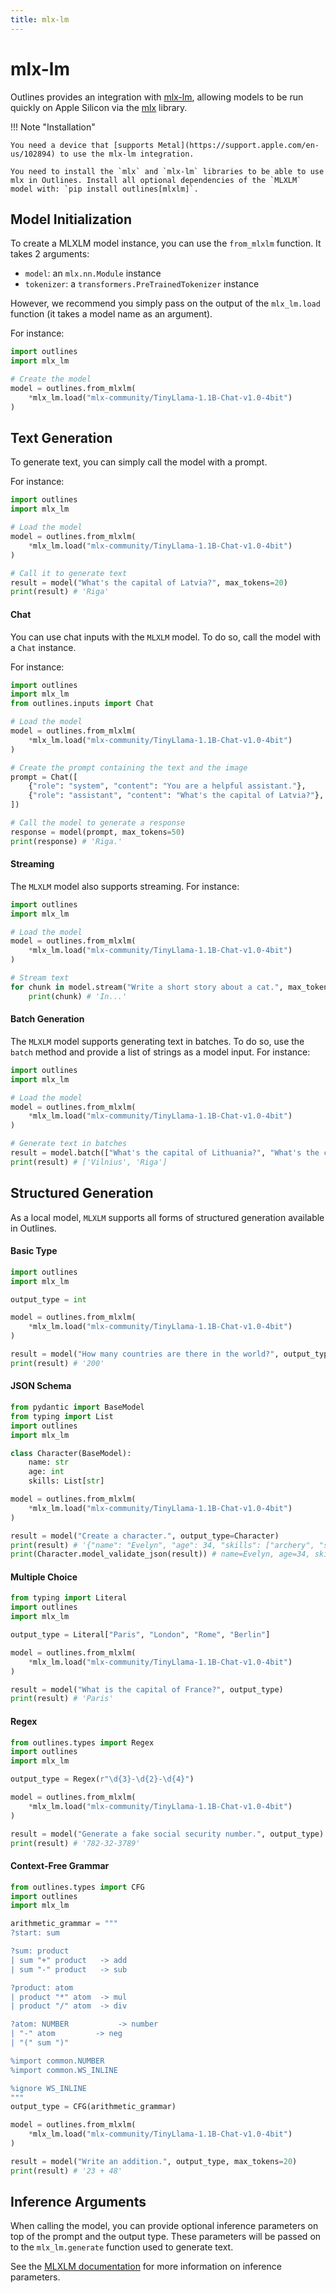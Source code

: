 ```yaml
---
title: mlx-lm
---
```


# mlx-lm

Outlines provides an integration with [mlx-lm](https://github.com/ml-explore/mlx-examples/tree/main/llms), allowing models to be run quickly on Apple Silicon via the [mlx](https://ml-explore.github.io/mlx/build/html/index.html) library.

!!! Note "Installation"

    You need a device that [supports Metal](https://support.apple.com/en-us/102894) to use the mlx-lm integration.

    You need to install the `mlx` and `mlx-lm` libraries to be able to use mlx in Outlines. Install all optional dependencies of the `MLXLM` model with: `pip install outlines[mlxlm]`.

## Model Initialization

To create a MLXLM model instance, you can use the `from_mlxlm` function. It takes 2 arguments:

- `model`: an `mlx.nn.Module` instance
- `tokenizer`: a `transformers.PreTrainedTokenizer` instance

However, we recommend you simply pass on the output of the `mlx_lm.load` function (it takes a model name as an argument).

For instance:

```python
import outlines
import mlx_lm

# Create the model
model = outlines.from_mlxlm(
    *mlx_lm.load("mlx-community/TinyLlama-1.1B-Chat-v1.0-4bit")
)
```

## Text Generation

To generate text, you can simply call the model with a prompt.

For instance:

```python
import outlines
import mlx_lm

# Load the model
model = outlines.from_mlxlm(
    *mlx_lm.load("mlx-community/TinyLlama-1.1B-Chat-v1.0-4bit")
)

# Call it to generate text
result = model("What's the capital of Latvia?", max_tokens=20)
print(result) # 'Riga'
```

#### Chat

You can use chat inputs with the `MLXLM` model. To do so, call the model with a `Chat` instance.

For instance:

```python
import outlines
import mlx_lm
from outlines.inputs import Chat

# Load the model
model = outlines.from_mlxlm(
    *mlx_lm.load("mlx-community/TinyLlama-1.1B-Chat-v1.0-4bit")
)

# Create the prompt containing the text and the image
prompt = Chat([
    {"role": "system", "content": "You are a helpful assistant."},
    {"role": "assistant", "content": "What's the capital of Latvia?"},
])

# Call the model to generate a response
response = model(prompt, max_tokens=50)
print(response) # 'Riga.'
```

#### Streaming

The `MLXLM` model also supports streaming. For instance:

```python
import outlines
import mlx_lm

# Load the model
model = outlines.from_mlxlm(
    *mlx_lm.load("mlx-community/TinyLlama-1.1B-Chat-v1.0-4bit")
)

# Stream text
for chunk in model.stream("Write a short story about a cat.", max_tokens=100):
    print(chunk) # 'In...'
```

#### Batch Generation

The `MLXLM` model supports generating text in batches. To do so, use the `batch` method and provide a list of strings as a model input. For instance:

```python
import outlines
import mlx_lm

# Load the model
model = outlines.from_mlxlm(
    *mlx_lm.load("mlx-community/TinyLlama-1.1B-Chat-v1.0-4bit")
)

# Generate text in batches
result = model.batch(["What's the capital of Lithuania?", "What's the capital of Latvia?"], max_tokens=20)
print(result) # ['Vilnius', 'Riga']
```

## Structured Generation

As a local model, `MLXLM` supports all forms of structured generation available in Outlines.

#### Basic Type

```python
import outlines
import mlx_lm

output_type = int

model = outlines.from_mlxlm(
    *mlx_lm.load("mlx-community/TinyLlama-1.1B-Chat-v1.0-4bit")
)

result = model("How many countries are there in the world?", output_type)
print(result) # '200'
```

#### JSON Schema

```python
from pydantic import BaseModel
from typing import List
import outlines
import mlx_lm

class Character(BaseModel):
    name: str
    age: int
    skills: List[str]

model = outlines.from_mlxlm(
    *mlx_lm.load("mlx-community/TinyLlama-1.1B-Chat-v1.0-4bit")
)

result = model("Create a character.", output_type=Character)
print(result) # '{"name": "Evelyn", "age": 34, "skills": ["archery", "stealth", "alchemy"]}'
print(Character.model_validate_json(result)) # name=Evelyn, age=34, skills=['archery', 'stealth', 'alchemy']
```

#### Multiple Choice

```python
from typing import Literal
import outlines
import mlx_lm

output_type = Literal["Paris", "London", "Rome", "Berlin"]

model = outlines.from_mlxlm(
    *mlx_lm.load("mlx-community/TinyLlama-1.1B-Chat-v1.0-4bit")
)

result = model("What is the capital of France?", output_type)
print(result) # 'Paris'
```

#### Regex

```python
from outlines.types import Regex
import outlines
import mlx_lm

output_type = Regex(r"\d{3}-\d{2}-\d{4}")

model = outlines.from_mlxlm(
    *mlx_lm.load("mlx-community/TinyLlama-1.1B-Chat-v1.0-4bit")
)

result = model("Generate a fake social security number.", output_type)
print(result) # '782-32-3789'
```

#### Context-Free Grammar

```python
from outlines.types import CFG
import outlines
import mlx_lm

arithmetic_grammar = """
?start: sum

?sum: product
| sum "+" product   -> add
| sum "-" product   -> sub

?product: atom
| product "*" atom  -> mul
| product "/" atom  -> div

?atom: NUMBER           -> number
| "-" atom         -> neg
| "(" sum ")"

%import common.NUMBER
%import common.WS_INLINE

%ignore WS_INLINE
"""
output_type = CFG(arithmetic_grammar)

model = outlines.from_mlxlm(
    *mlx_lm.load("mlx-community/TinyLlama-1.1B-Chat-v1.0-4bit")
)

result = model("Write an addition.", output_type, max_tokens=20)
print(result) # '23 + 48'
```

## Inference Arguments

When calling the model, you can provide optional inference parameters on top of the prompt and the output type. These parameters will be passed on to the `mlx_lm.generate` function used to generate text.

See the [MLXLM documentation](https://github.com/ml-explore/mlx-lm) for more information on inference parameters.
